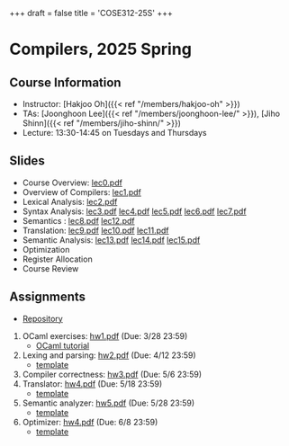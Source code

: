 +++
draft = false
title = 'COSE312-25S'
+++

# Compilers, 2025 Spring

## Course Information

- Instructor: [Hakjoo Oh]({{< ref "/members/hakjoo-oh" >}})
- TAs: [Joonghoon Lee]({{< ref "/members/joonghoon-lee/" >}}), [Jiho Shinn]({{< ref "/members/jiho-shinn/" >}})
- Lecture: 13:30-14:45 on Tuesdays and Thursdays 


## Slides

- Course Overview: [lec0.pdf](./slides/lec0.pdf)
- Overview of Compilers: [lec1.pdf](./slides/lec1.pdf)
- Lexical Analysis: [lec2.pdf](./slides/lec2.pdf)
- Syntax Analysis: [lec3.pdf](./slides/lec3.pdf) [lec4.pdf](./slides/lec4.pdf) [lec5.pdf](./slides/lec5.pdf) [lec6.pdf](./slides/lec6.pdf) [lec7.pdf](./slides/lec7.pdf)
- Semantics : [lec8.pdf](./slides/lec8.pdf) [lec12.pdf](./slides/lec12.pdf)
- Translation: [lec9.pdf](./slides/lec9.pdf) [lec10.pdf](./slides/lec10.pdf) [lec11.pdf](./slides/lec11.pdf)
- Semantic Analysis: [lec13.pdf](./slides/lec13.pdf) [lec14.pdf](./slides/lec13.pdf) [lec15.pdf](./slides/lec13.pdf)
- Optimization 
- Register Allocation
- Course Review

## Assignments
- [Repository](https://github.com/kupl-courses/COSE312-2025spring)
1. OCaml exercises: [hw1.pdf](./hw/hw1.pdf) (Due: 3/28 23:59)
    - [OCaml tutorial](./ocaml-tutorial.pdf)
2. Lexing and parsing: [hw2.pdf](./hw/hw2.pdf) (Due: 4/12 23:59)
    - [template](https://github.com/kupl-courses/COSE312-2025spring/tree/main/hw2)
3. Compiler correctness: [hw3.pdf](./hw/hw3.pdf) (Due: 5/6 23:59)
4. Translator: [hw4.pdf](./hw/hw4.pdf) (Due: 5/18 23:59)
    - [template](https://github.com/kupl-courses/COSE312-2025spring/tree/main/hw456)
5. Semantic analyzer: [hw5.pdf](./hw/hw5.pdf) (Due: 5/28 23:59)
    - [template](https://github.com/kupl-courses/COSE312-2025spring/tree/main/hw456)
6. Optimizer: [hw4.pdf](./hw/hw6.pdf) (Due: 6/8 23:59)
    - [template](https://github.com/kupl-courses/COSE312-2025spring/tree/main/hw456)
